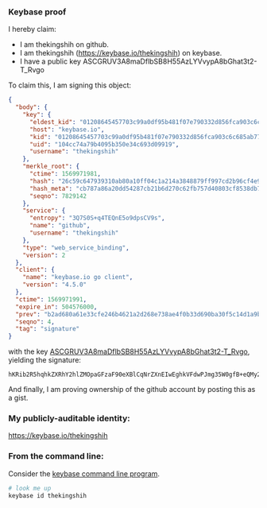 ### Keybase proof

I hereby claim:

  * I am thekingshih on github.
  * I am thekingshih (https://keybase.io/thekingshih) on keybase.
  * I have a public key ASCGRUV3A8maDflbSB8H55AzLYVvypA8bGhat3t2-T_Rvgo

To claim this, I am signing this object:

```json
{
  "body": {
    "key": {
      "eldest_kid": "01208645457703c99a0df95b481f07e790332d856fca903c6c685ab77b76f93fd1be0a",
      "host": "keybase.io",
      "kid": "01208645457703c99a0df95b481f07e790332d856fca903c6c685ab77b76f93fd1be0a",
      "uid": "104cc74a79b4095b350e34c693d09919",
      "username": "thekingshih"
    },
    "merkle_root": {
      "ctime": 1569971981,
      "hash": "26c59c647939310ab80a10ff04c1a214a3848879ff997cd2b96cf4e95f120eba1e5b2052b795f0ced935f07d67f47dea8d3bc810da7696cfabe03b6ae61cbb4d",
      "hash_meta": "cb787a86a20dd54287cb21b6d270c62fb757d40803cf8538db7680da30bb1750",
      "seqno": 7829142
    },
    "service": {
      "entropy": "3Q7S0S+q4TEQnE5o9dpsCV9s",
      "name": "github",
      "username": "thekingshih"
    },
    "type": "web_service_binding",
    "version": 2
  },
  "client": {
    "name": "keybase.io go client",
    "version": "4.5.0"
  },
  "ctime": 1569971991,
  "expire_in": 504576000,
  "prev": "b2ad680a61e33cfe246b4621a2d268e738ae4f0b33d690ba30f5c14d1a9b0e09",
  "seqno": 4,
  "tag": "signature"
}
```

with the key [ASCGRUV3A8maDflbSB8H55AzLYVvypA8bGhat3t2-T_Rvgo](https://keybase.io/thekingshih), yielding the signature:

```
hKRib2R5hqhkZXRhY2hlZMOpaGFzaF90eXBlCqNrZXnEIwEghkVFdwPJmg35W0gfB+eQMy2Fb8qQPGxoWrd7dvk/0b4Kp3BheWxvYWTESpcCBMQgsq1oCmHjPP4ka0YhotJo5ziuTwsz1pC6MPXBTRqbDgnEIHY9MjX163omm9QtUzf5ao7/IH3Vr6GLZoM23BtLSak4AgHCo3NpZ8RAz3C6Z24QYzmsHiFQgmqlgFkCwdSkf/+m4Rln3MhoeJYyyr7ha6ApoqVhOYp3sxlFOAKTXhiUHhXKUWXuL8/eCKhzaWdfdHlwZSCkaGFzaIKkdHlwZQildmFsdWXEINwXV+Yw9VfVsUE5I3GgTkE3xf57kEt981DTShy37cZko3RhZ80CAqd2ZXJzaW9uAQ==

```

And finally, I am proving ownership of the github account by posting this as a gist.

### My publicly-auditable identity:

https://keybase.io/thekingshih

### From the command line:

Consider the [keybase command line program](https://keybase.io/download).

```bash
# look me up
keybase id thekingshih
```
